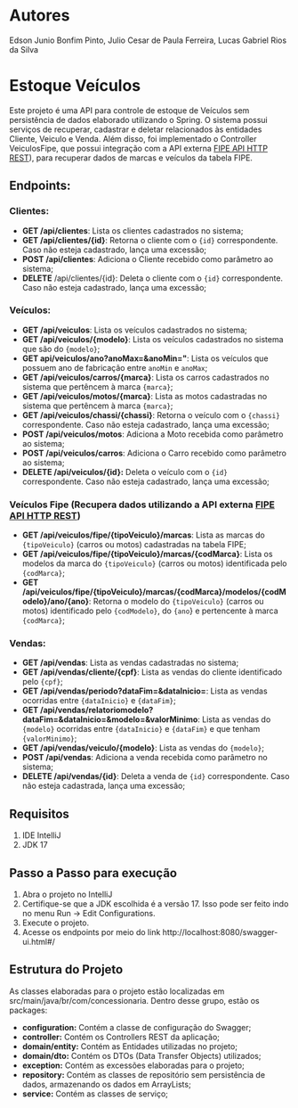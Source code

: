 # Autores
Edson Junio Bonfim Pinto, Julio Cesar de Paula Ferreira, Lucas Gabriel Rios da Silva

# Estoque Veículos
Este projeto é uma API para controle de estoque de Veículos sem persistência de dados elaborado utilizando o Spring.
O sistema possui serviços de recuperar, cadastrar e deletar relacionados às entidades Cliente, Veiculo e Venda. Além disso, foi implementado o Controller VeiculosFipe, que possui integração com a API externa [FIPE API HTTP REST](https://deividfortuna.github.io/fipe/)), para recuperar dados de marcas e veículos da tabela FIPE.
## Endpoints:

### Clientes:
- **GET /api/clientes**: Lista os clientes cadastrados no sistema;
- **GET /api/clientes/{id}**: Retorna o cliente com o `{id}` correspondente. Caso não esteja cadastrado, lança uma excessão;
- **POST /api/clientes**: Adiciona o Cliente recebido como parâmetro ao sistema;
- **DELETE** /api/clientes/{id}: Deleta o cliente com o `{id}` correspondente. Caso não esteja cadastrado, lança uma excessão;

### Veículos:
- **GET /api/veiculos**: Lista os veículos cadastrados no sistema;
- **GET /api/veiculos/{modelo}**: Lista os veículos cadastrados no sistema que são do `{modelo}`;
- **GET api/veiculos/ano?anoMax=&anoMin="**: Lista os veículos que possuem ano de fabricação entre `anoMin` e `anoMax`;
- **GET /api/veiculos/carros/{marca}**: Lista os carros cadastrados no sistema que pertêncem à marca `{marca}`;
- **GET /api/veiculos/motos/{marca}**: Lista as motos cadastradas no sistema que pertêncem à marca `{marca}`;
- **GET /api/veiculos/chassi/{chassi}**: Retorna o veículo com o `{chassi}` correspondente. Caso não esteja cadastrado, lança uma excessão;
- **POST /api/veiculos/motos**: Adiciona a Moto recebida como parâmetro ao sistema;
- **POST /api/veiculos/carros**: Adiciona o Carro recebido como parâmetro ao sistema;
- **DELETE /api/veiculos/{id}:** Deleta o veículo com o `{id}` correspondente. Caso não esteja cadastrado, lança uma excessão;

### Veículos Fipe (Recupera dados utilizando a API externa [FIPE API HTTP REST](https://deividfortuna.github.io/fipe/))
- **GET /api/veiculos/fipe/{tipoVeiculo}/marcas**: Lista as marcas do `{tipoVeiculo}` (carros ou motos) cadastradas na tabela FIPE;
- **GET /api/veiculos/fipe/{tipoVeiculo}/marcas/{codMarca}**: Lista os modelos da marca do `{tipoVeiculo}` (carros ou motos) identificada pelo `{codMarca}`;
- **GET /api/veiculos/fipe/{tipoVeiculo}/marcas/{codMarca}/modelos/{codModelo}/ano/{ano}**: Retorna o modelo do `{tipoVeiculo}` (carros ou motos) identificado pelo `{codModelo}`, do `{ano`} e pertencente à marca `{codMarca}`;

### Vendas:
- **GET /api/vendas**: Lista as vendas cadastradas no sistema;
- **GET /api/vendas/cliente/{cpf}**: Lista as vendas do cliente identificado pelo `{cpf}`;
- **GET /api/vendas/periodo?dataFim=&dataInicio=**: Lista as vendas ocorridas entre `{dataInicio}` e `{dataFim}`;
- **GET /api/vendas/relatoriomodelo?dataFim=&dataInicio=&modelo=&valorMinimo**: Lista as vendas do `{modelo}` ocorridas entre `{dataInicio}` e `{dataFim}` e que tenham `{valorMinimo}`;
- **GET /api/vendas/veiculo/{modelo}**: Lista as vendas do `{modelo}`;
- **POST /api/vendas**: Adiciona a venda recebida como parâmetro no sistema;
- **DELETE /api/vendas/{id}**: Deleta a venda de `{id}` correspondente. Caso não esteja cadastrada, lança uma excessão;

## Requisitos
1. IDE IntelliJ
2. JDK 17

## Passo a Passo para execução
1. Abra o projeto no IntelliJ
2. Certifique-se que a JDK escolhida é a versão 17. Isso pode ser feito indo no menu Run -> Edit Configurations.
3. Execute o projeto.
4. Acesse os endpoints por meio do link http://localhost:8080/swagger-ui.html#/

## Estrutura do Projeto
As classes elaboradas para o projeto estão localizadas em src/main/java/br/com/concessionaria.
Dentro desse grupo, estão os packages:
- **configuration:** Contém a classe de configuração do Swagger;
- **controller:** Contém os Controllers REST da aplicação;
- **domain/entity:** Contém as Entidades utilizadas no projeto;
- **domain/dto:** Contém os DTOs (Data Transfer Objects) utilizados;
- **exception:** Contém as excessões elaboradas para o projeto;
- **repository:** Contém as classes de repositório sem persistência de dados, armazenando os dados em ArrayLists;
- **service:** Contém as classes de serviço;
